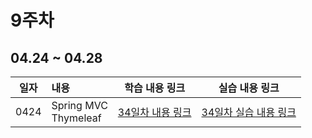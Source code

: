 # 9주차

## 04.24 ~ 04.28

|  일자  | 내용         |           학습 내용 링크           |          실습 내용 링크           |
|:----:|:-----------|:----------------------------:|:---------------------------:|
| 0424 | Spring MVC<br/>Thymeleaf<br/> | [34일차 내용 링크](./day34/course) | [34일차 실습 내용 링크](./day34/hw) |
